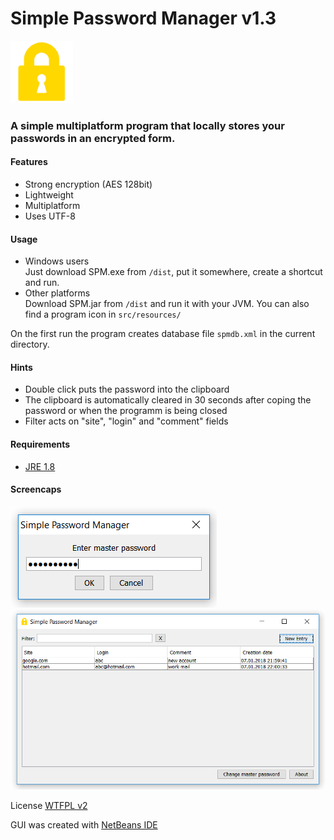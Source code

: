 # Simple Password Manager v1.3
![alt text](https://github.com/AlexIII/spm/blob/master/src/resources/ico.png) 

### A simple multiplatform program that locally stores your passwords in an encrypted form.

#### Features
- Strong encryption (AES 128bit)
- Lightweight
- Multiplatform
- Uses UTF-8

#### Usage
- Windows users<br/>
Just download SPM.exe from `/dist`, put it somewhere, create a shortcut and run.
- Other platforms<br/>
Download SPM.jar from `/dist` and run it with your JVM. You can also find a program icon in `src/resources/`

On the first run the program creates database file `spmdb.xml` in the current directory.

#### Hints
- Double click puts the password into the clipboard
- The clipboard is automatically cleared in 30 seconds after coping the password or when the programm is being closed
- Filter acts on "site", "login" and "comment" fields

#### Requirements
- [JRE 1.8](http://www.oracle.com/technetwork/java/javase/downloads/jre8-downloads-2133155.html)

#### Screencaps
![alt text](https://github.com/AlexIII/spm/blob/master/sc1.png)
![alt text](https://github.com/AlexIII/spm/blob/master/sc2.png)

License
[WTFPL v2](http://www.wtfpl.net)

GUI was created with [NetBeans IDE](https://netbeans.org/)
